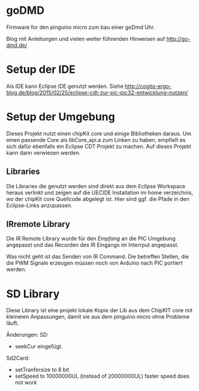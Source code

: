 # goDMD

Firmware for den pinguino micro zum bau einer goDmd Uhr.

Blog mit Anleitungen und vielen weiter führenden Hinweisen auf http://go-dmd.de/

# Setup der IDE

Als IDE kann Eclipse IDE genutzt werden. Siehe http://cogito-ergo-blog.de/blog/2015/02/25/eclipse-cdt-zur-pic-pic32-entwicklung-nutzen/

# Setup der Umgebung

Dieses Projekt nutzt einen chipKit core und einige Bibliotheken daraus. Um einen passende Core als libCore_api.a zum Linken zu haben, 
empfielt es sich dafür ebenfalls ein Eclipse CDT Projekt zu machen.
Auf dieses Projekt kann dann verwiesen werden.

## Libraries

Die Libraries die genutzt werden sind direkt aus dem Eclipse Workspace heraus verlinkt und 
zeigen auf die UECIDE Installation im home verzeichnis, wo der chipKit core Quellcode abgelegt ist.
Hier sind ggf. die Pfade in den Eclipse-Links anzupassen.

## IRremote Library
Die IR Remote Library wurde für den _Empfang_ an die PIC Umgebung angepasst und das Recorden
des IR Eingangs im Interrput angepasst.

Was nicht geht ist das Senden von IR Command. Die betreffen Stellen, die die PWM Signale 
erzeugen müssen noch von Arduino nach PIC portiert werden.

# SD Library
Diese Library ist eine projekt lokale Kopie der Lib aus dem ChipKIT core mit kleineren 
Anpassungen, damit sie aus dem pinguino micro ohne Probleme läuft.

Änderungen:
SD:
- seekCur eingefügt.

Sd2Card:
- setTranfersize to 8 bit
- setSpeed to 10000000UL (instead of 20000000UL) faster speed does not work
